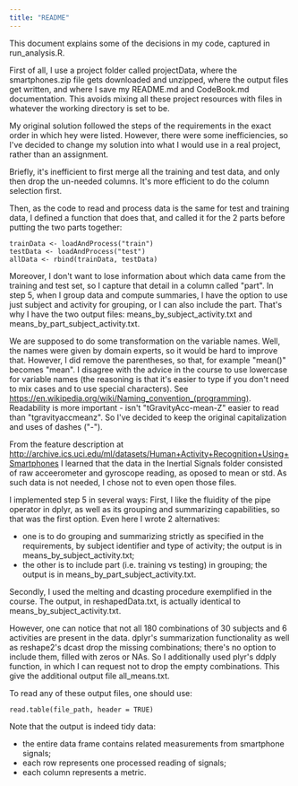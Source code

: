 ```yaml
---
title: "README"
---
```


This document explains some of the decisions in my code, captured in run_analysis.R.

First of all, I use a project folder called projectData, where the smartphones.zip file gets downloaded and unzipped, where the output files get written, and where I save my README.md and CodeBook.md documentation.
This avoids mixing all these project resources with files in whatever the working directory is set to be.

My original solution followed the steps of the requirements in the exact order in which hey were listed. However, there were some inefficiencies, so I've decided to change my solution into what I would use in a real project, rather than an assignment.

Briefly, it's inefficient to first merge all the training and test data, and only then drop the un-needed columns. It's more efficient to do the column selection first.

Then, as the code to read and process data is the same for test and training data, I defined a function that does that, and called it for the 2 parts before putting the two parts together:
```{r}
trainData <- loadAndProcess("train")
testData <- loadAndProcess("test")
allData <- rbind(trainData, testData)
```

Moreover, I don't want to lose information about which data came from the training and test set, so I capture that detail in a column called "part". In step 5, when I group data and compute summaries, I have the option to use just subject and activity for grouping, or I can also include the part. That's why I have the two output files: means_by_subject_activity.txt and means_by_part_subject_activity.txt.

We are supposed to do some transformation on the variable names. Well, the names were given by domain experts, so it would be hard to improve that. However, I did remove the parentheses, so that, for example "mean()" becomes "mean". I disagree with the advice in the course to use lowercase for variable names (the reasoning is that it's easier to type if you don't need to mix cases and to use special characters). See https://en.wikipedia.org/wiki/Naming_convention_(programming). Readability is more important - isn't "tGravityAcc-mean-Z" easier to read than "tgravityaccmeanz". So I've decided to keep the original capitalization and uses of dashes ("-").

From the feature description at http://archive.ics.uci.edu/ml/datasets/Human+Activity+Recognition+Using+Smartphones I learned that the data in the Inertial Signals folder consisted of raw acceerometer and gyroscope reading, as oposed to mean or std. As such data is not needed, I chose not to even open those files.

I implemented step 5 in several ways:
First, I like the fluidity of the pipe operator in dplyr, as well as its grouping and summarizing capabilities, so that was the first option. Even here I wrote 2 alternatives:
- one is to do grouping and summarizing strictly as specified in the requirements, by subject identifier and type of activity; the output is in means_by_subject_activity.txt;
- the other is to include part (i.e. training vs testing) in grouping; the output is in means_by_part_subject_activity.txt.

Secondly, I used the melting and dcasting procedure exemplified in the course. The output, in reshapedData.txt, is actually identical to means_by_subject_activity.txt.

However, one can notice that not all 180 combinations of 30 subjects and 6 activities are present in the data. dplyr's summarization functionality as well as reshape2's dcast drop the missing combinations; there's no option to include them, filled with zeros or NAs. So I additionally used plyr's ddply function, in which I can request not to drop the empty combinations. This give the additional output file all_means.txt.

To read any of these output files, one should use:
```{r}
read.table(file_path, header = TRUE)
```

Note that the output is indeed tidy data:
- the entire data frame contains related measurements from smartphone signals;
- each row represents one processed reading of signals;
- each column represents a metric.


